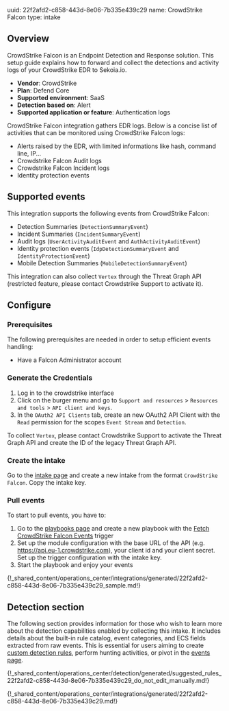 uuid: 22f2afd2-c858-443d-8e06-7b335e439c29
name: CrowdStrike Falcon
type: intake

## Overview

CrowdStrike Falcon is an Endpoint Detection and Response solution. This setup guide explains how to forward and collect the detections and activity logs of your CrowdStrike EDR to Sekoia.io.

- **Vendor**: CrowdStrike
- **Plan**: Defend Core
- **Supported environment**: SaaS
- **Detection based on**: Alert
- **Supported application or feature**: Authentication logs


CrowdStrike Falcon integration gathers EDR logs. Below is a concise list of activities that can be monitored using CrowdStrike Falcon logs:

- Alerts raised by the EDR, with limited informations like hash, command line, IP...
- Crowdstrike Falcon Audit logs
- Crowdstrike Falcon Incident logs
- Identity protection events

## Supported events

This integration supports the following events from CrowdStrike Falcon:

- Detection Summaries (`DetectionSummaryEvent`)
- Incident Summaries (`IncidentSummaryEvent`)
- Audit logs (`UserActivityAuditEvent` and `AuthActivityAuditEvent`)
- Identity protection events (`IdpDetectionSummaryEvent` and `IdentityProtectionEvent`)
- Mobile Detection Summaries (`MobileDetectionSummaryEvent`)

This integration can also collect `Vertex` through the Threat Graph API (restricted feature, please contact Crowdstrike Support to activate it).

## Configure

### Prerequisites

The following prerequisites are needed in order to setup efficient events handling:

- Have a Falcon Administrator account


### Generate the Credentials

1. Log in to the crowdstrike interface
2. Click on the burger menu and go to `Support and resources` > `Resources and tools` > `API client and keys`.
3. In the `OAuth2 API Clients` tab, create an new OAuth2 API Client with the `Read` permission for the scopes `Event Stream` and `Detection`.

To collect `Vertex`, please contact Crowdstrike Support to activate the Threat Graph API and create the ID of the legacy Threat Graph API.


### Create the intake

Go to the [intake page](https://app.sekoia.io/operations/intakes) and create a new intake from the format `CrowdStrike Falcon`. Copy the intake key.


### Pull events

To start to pull events, you have to:

1. Go to the [playbooks page](https://app.sekoia.io/operations/playbooks) and create a new playbook with the [Fetch CrowdStrike Falcon Events](/xdr/features/automate/library/crowdstrike-falcon.md) trigger
2. Set up the module configuration with the base URL of the API (e.g. https://api.eu-1.crowdstrike.com), your client id and your client secret. Set up the trigger configuration with the intake key.
3. Start the playbook and enjoy your events

{!_shared_content/operations_center/integrations/generated/22f2afd2-c858-443d-8e06-7b335e439c29_sample.md!}

## Detection section

The following section provides information for those who wish to learn more about the detection capabilities enabled by collecting this intake. It includes details about the built-in rule catalog, event categories, and ECS fields extracted from raw events. This is essential for users aiming to create [custom detection rules](/docs/xdr/features/detect/sigma.md), perform hunting activities, or pivot in the [events page](/docs/xdr/features/investigate/events.md).

{!_shared_content/operations_center/detection/generated/suggested_rules_22f2afd2-c858-443d-8e06-7b335e439c29_do_not_edit_manually.md!}

{!_shared_content/operations_center/integrations/generated/22f2afd2-c858-443d-8e06-7b335e439c29.md!}
